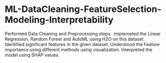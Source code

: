 # ML-DataCleaning-FeatureSelection-Modeling-Interpretability


Performed Data Cleaning and Preprocessing steps . 
Implemeted the Linear Regression, Random Forest and AutoML using H2O on this dataset. 
Identified significant features in the given dataset.
Understood the Feature importance using different methods using visualization.
Interpreted the model using SHAP values.
